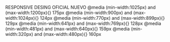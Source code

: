 
RESPONSIVE DESING OFICIAL NUEVO
@media (min-width:1025px) and (max-width:1200px){}     175px
@media (min-width:900px)  and (max-width:1024px){}     124px
@media (min-width:770px)  and (max-width:899px){}      129px
@media (min-width:641px)  and (max-width:769px){}      128px
@media (min-width:481px)  and (max-width:640px){}      159px
@media (min-width:320px)  and (max-width:480px){}      160px

